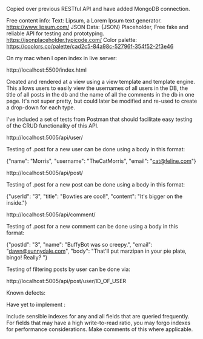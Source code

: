 Copied over previous RESTful API and have added MongoDB connection. 


Free content info: 
Text: Lipsum, a Lorem Ipsum text generator. https://www.lipsum.com/
JSON Data: {JSON} Placeholder, Free fake and reliable API for testing and prototyping. https://jsonplaceholder.typicode.com/
Color palette: https://coolors.co/palette/cad2c5-84a98c-52796f-354f52-2f3e46


On my mac when I open index in live server:

http://localhost:5500/index.html


Created and rendered at a view using a view template and template engine. This allows users to easily view the usernames of all users in the DB, the title of all posts in the db and the name of all the comments in the db in one page.  It's not super pretty, but could later be modified and re-used to create a drop-down for each type.

I've included a set of tests from Postman that should facilitate easy testing of the CRUD functionality of this API.



http://localhost:5005/api/user/ 

Testing of .post for a new user can be done using a body in this format:

{"name": "Morris",
"username": "TheCatMorris",
"email": "cat@feline.com"}


http://localhost:5005/api/post/

Testing of .post for a new post can be done using a body in this format:

{"userId": "3",
"title": "Bowties are cool!",
"content": "It's bigger on the inside."}

http://localhost:5005/api/comment/

Testing of .post for a new comment can be done using a body in this format:

{"postId": "3",
"name": "BuffyBot was so creepy.",
"email": "dawn@sunnydale.com",
"body": "That'll put marzipan in your pie plate, bingo! Really? "}

Testing of filtering posts by user can be done via:

http://localhost:5005/api/post/user/ID_OF_USER


Known defects:

Have yet to implement :

Include sensible indexes for any and all fields that are queried frequently. For fields that may have a high write-to-read ratio, you may forgo indexes for performance considerations. Make comments of this where applicable.

